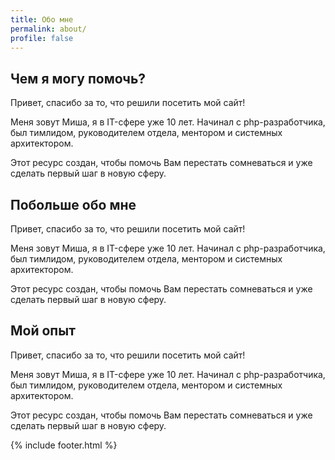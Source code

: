 ```yaml
---
title: Обо мне
permalink: about/
profile: false
---
```


## Чем я могу помочь?

Привет, спасибо за то, что решили посетить мой сайт!

Меня зовут Миша, я в IT-сфере уже 10 лет. Начинал с php-разработчика, был тимлидом, руководителем отдела, ментором и системных архитектором.

Этот ресурс создан, чтобы помочь Вам перестать сомневаться и уже сделать первый шаг в новую сферу.

## Побольше обо мне

Привет, спасибо за то, что решили посетить мой сайт!

Меня зовут Миша, я в IT-сфере уже 10 лет. Начинал с php-разработчика, был тимлидом, руководителем отдела, ментором и системных архитектором.

Этот ресурс создан, чтобы помочь Вам перестать сомневаться и уже сделать первый шаг в новую сферу.

## Мой опыт

Привет, спасибо за то, что решили посетить мой сайт!

Меня зовут Миша, я в IT-сфере уже 10 лет. Начинал с php-разработчика, был тимлидом, руководителем отдела, ментором и системных архитектором.

Этот ресурс создан, чтобы помочь Вам перестать сомневаться и уже сделать первый шаг в новую сферу.

{% include footer.html %}